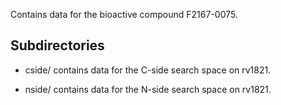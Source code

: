 Contains data for the bioactive compound F2167-0075.

## Subdirectories

- cside/ contains data for the C-side search space on rv1821.

- nside/ contains data for the N-side search space on rv1821.

